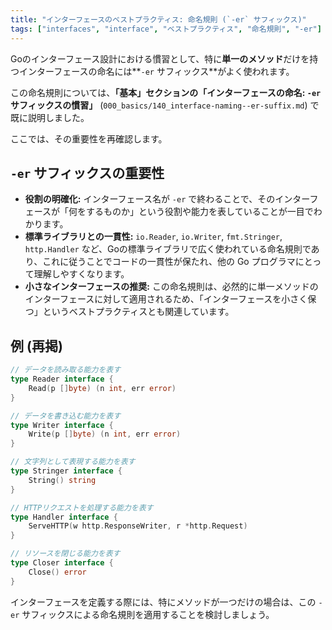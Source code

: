 ```yaml
---
title: "インターフェースのベストプラクティス: 命名規則 (`-er` サフィックス)"
tags: ["interfaces", "interface", "ベストプラクティス", "命名規則", "-er"]
---
```


Goのインターフェース設計における慣習として、特に**単一のメソッド**だけを持つインターフェースの命名には**`-er` サフィックス**がよく使われます。

この命名規則については、**「基本」**セクションの**「インターフェースの命名: `-er` サフィックスの慣習」** (`000_basics/140_interface-naming--er-suffix.md`) で既に説明しました。

ここでは、その重要性を再確認します。

## `-er` サフィックスの重要性

*   **役割の明確化:** インターフェース名が `-er` で終わることで、そのインターフェースが「何をするものか」という役割や能力を表していることが一目でわかります。
*   **標準ライブラリとの一貫性:** `io.Reader`, `io.Writer`, `fmt.Stringer`, `http.Handler` など、Goの標準ライブラリで広く使われている命名規則であり、これに従うことでコードの一貫性が保たれ、他の Go プログラマにとって理解しやすくなります。
*   **小さなインターフェースの推奨:** この命名規則は、必然的に単一メソッドのインターフェースに対して適用されるため、「インターフェースを小さく保つ」というベストプラクティスとも関連しています。

## 例 (再掲)

```go
// データを読み取る能力を表す
type Reader interface {
    Read(p []byte) (n int, err error)
}

// データを書き込む能力を表す
type Writer interface {
    Write(p []byte) (n int, err error)
}

// 文字列として表現する能力を表す
type Stringer interface {
    String() string
}

// HTTPリクエストを処理する能力を表す
type Handler interface {
    ServeHTTP(w http.ResponseWriter, r *http.Request)
}

// リソースを閉じる能力を表す
type Closer interface {
    Close() error
}
```

インターフェースを定義する際には、特にメソッドが一つだけの場合は、この `-er` サフィックスによる命名規則を適用することを検討しましょう。